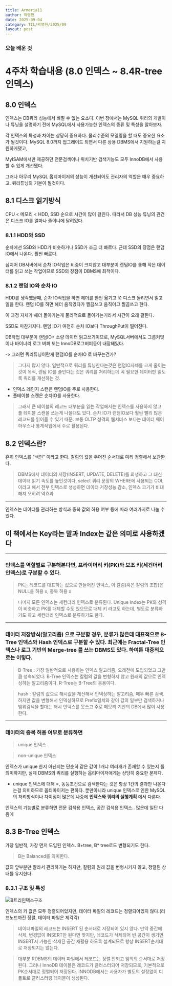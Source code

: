 ```yaml
---
title: Armeria11
author: 곽영헌
date: 2025-09-04
category: TIL/곽영헌/2025/09
layout: post
---
```


### 오늘 배운 것
#  4주차 학습내용 (8.0 인덱스 ~ 8.4R-tree 인덱스)

## 8.0 인덱스 
인덱스는 DB쿼리 성능에서 빠질 수 없는 요소다. 
이번 장에서는 MySQL 쿼리의 개발이나 튜닝을 설명하기 전에 MySQL에서 사용가능한 인덱스의 종류 및 특성을 알아보자.

각 인덱스의 특성과 차이는 상당히 중요하다. 물리수준의 모델링을 할 때도 중요한 요소가 될것이다.
MySQL 8.0까지 업그레이드 되면서 다른 상용 DBMS에서 지원하는걸 지원하게됐고,

MyISAM에서만 제공하던 전문검색이나 위치기반 검색기능도 모두 InnoDB에서 사용할 수 있게 개선됐다. 

그러나 아무리 MySQL 옵티마이저의 성능이 개선되어도 관리자의 역할은 매우 중요하고. 쿼리튜닝의 기본이 될것이다.


## 8.1 디스크 읽기방식
CPU < 메모리 < HDD, SSD 순으로 시간이 많이 걸린다.
따라서 DB 성능 튜닝의 관건은 디스크 IO를 얼마나 줄이냐에 달려있다.

### 8.1.1 HDD와 SSD

순차에선 SSD와 HDD가 비슷하거나 SSD가 조금 더 빠르다.
근데 SSD의 장점은 랜덤 IO에서 나온다. 훨씬 빠르다.

심지어 DB서버에서 순차 IO작업은 비중이 크지않고 대부분이 랜덤IO를 통해 작은 데이터를 읽고 쓰는 작업이므로 SSD의 장점이
DBMS에 최적이다. 

### 8.1.2 랜덤 IO와 순차 IO

HDD를 생각했을때, 순차 IO작업을 하면 헤더를 한번 옮기고 쭉 디스크 돌리면서 읽고 일을 한다.
랜덤 IO를 하면 헤더 움직였다가 찔끔쓰고 움직이고 찔끔쓰고 한다.

이 과정 자체가 헤더 돌아가는게 물리적으로 돌아가는거라서 시간이 오래 걸린다.

SSD도 마찬가지다. 랜덤 IO가 여전히 순차 IO보다 ThroughPut이 떨어진다.

DB작업 대부분이 랜덤IO+ 소량 데이터 읽고쓰기이므로, MySQL서버에서도 
그룹커밋이나 바이너리 로그 버퍼 또는 InnoDB로그버퍼등이 내장돼있다. 

-> 그러면 쿼리튜닝이란게 랜덤IO를 순차IO 로 바꾸는건가? 
> 그다지 많지 않다. 일반적으로 쿼리를 튜닝한다는것은 랜덤IO자체를 크게 줄이는것이 목적, 랜덤 IO를 줄인다는 것은 쿼리를 처리하는데 꼭 필요한 데이터만 읽도록 쿼리를 개선하는 것.

- 인덱스 레인지 스캔은 랜덤IO를 주로 사용한다.
- 풀테이블 스캔은 순차IO를 사용한다.

> 그래서 큰 테이블의 레코드 대부분을 읽는 작업에서는 인덱스를 사용하지 않고 풀 테이블 스캔을 쓰는게 나을대도 있다.
> 순차 IO가 랜덤IO보다 훨씬 빨리 많은 레코드를 읽어올 수 있기 때문. 보통 OLTP 성격의 웹서비스 보다는 데이터 웨어하우스나 통계작업에서 주로 활용된다.



## 8.2 인덱스란?
흔히 인덱스를 "색인" 이라고 한다. 칼럼의 값을 주어진 순서대로 미리 정렬해서 보관한다. 

> DBMS에서 데이터의 저장(INSERT, UPDATE, DELETE)를 희생하고 그 대신 데이터 읽기 속도를 높인것이다. 
> select 쿼리 문장의 WHERE에 사용되는 COL이라고 해서 전부 인덱스로 생성하면 데이터 저장성능 감소, 인덱스 크기가 비대해져 오히려 역효과

---


인덱스는 데이터를 관리하는 방식과 중복 값의 허용 여부 등에 따라 여러가지로 나눌 수 있다.

## **이 책에서는 Key라는 말과 Index는 같은 의미로 사용하겠다**


---
### 인덱스를 역할별로 구분해본다면, 프라이머리 키(PK)와 보조 키(세컨더리 인덱스)로 구분할 수 있다.

> PK는 레코드를 대표하는 값으로 만들어진 인덱스, 이 칼럼(혹은 칼럼의 조합)은 NULL을 허용 x, 중복 허용 x

> 나머지 모든 인덱스는 세컨더리 인덱스로 분류된다. Unique Index는 PK와 성격이 비슷하고 PK를 대체할 수도 있으므로 대체 키 라고도 하는데, 별도로 분류하기도 하고 세컨더리 인덱스로 분류하기도 한다.

---
### 데이터 저장방식(알고리즘) 으로 구분할 경우, 분류가 많은데 대표적으로 B-Tree 인덱스와 Hash 인덱스로 구분할 수 있다. 최근에는 Fractal-Tree 인덱스나 로그 기반의 Merge-tree 를 쓰는 DBMS도 있다. 하여튼 대중적으로는 이렇다.

> B-Tree : 가장 일반적으로 사용하는 인덱스 알고리즘, 오래전에 도입되었고 그만큼 성숙되었다. B-Tree 인덱스는 칼럼의 값을 변형하지 않고 원래의 값으로 인덱싱하는 알고리즘이다. R-Tree는 B-Tree의 응용이다.

> hash : 칼럼의 값으로 해시값을 계산해서 인덱싱하는 알고리즘, 매우 빠른 검색. 
하지만 값을 변형해서 인덱싱하므로 Prefix일치와 같이 값의 일부만 검색하거나 범위검색을 할대는 해시 인덱스를 못쓰고 주로 메모리 기반의 DB에서 많이 사용한다.

---
### 데이터의 중복 허용 여부로 분류하면 
> unique 인덱스 

> non-unique 인덱스


인덱스가 unique 한지 아닌지는 단순히 같은 값이 1개냐 여러개가 존재할 수 있는지 를 의미하지만, 실제 DBMS의 쿼리를 실행하는 옵티마이저애게는 상당히 중요한 문제다. 

- unique 인덱스에 대해 =, 동등조건으로 검색한다는 것은 항상 1건의 결과만 나온다는걸 의미하므로 옵티마이저는 편하다. 
뿐만아니라 unique 인덱스로 인한 MySQL의 처리방식이나 차이점이 많은데 나중에 **인덱스와 쿼리의 실행계획** 에서 다룬다.

인덱스의 기능별로 분류하면 전문 검색용 인덱스, 공간 검색용 인덱스.. 많은데 일단 다음에

## 8.3 B-Tree 인덱스


가장 일반적, 가장 먼저 도입된 인덱스. B+tree, B* tree로도 변형되기도 한다.

> B는 Balanced를 의미한다. 

값의 앞부분만 잘라서 관리하기는 하지만, 칼럼의 원래 값을 변형시키지 않고, 정렬된 상태를 유지한다.

### 8.3.1 구조 및 특성

![B트리인덱스구조](res/week4/Btree인덱스구조.png)

인덱스의 키 값은 모두 정렬되어있지만, 데이터 파일의 레코드는 정렬되어있지 않다.(리프노드까진 정렬, 데이터 파일은 제각각)

> 데이터파일의 레코드는 INSERT 된 순서대로 저장되어 있지 않다. 만약 중간에 삭제, 변경없이 INSERT만 된다면 맞지만, 레코드가 삭제되어 빈 공간이 생기면 INSERT시 가능한 삭제된 공간 재활용 하도록 설계되므로 항상 INSERT순서대로 저장되지는 않는다.

> 대부분 RDBMS의 데이터 파일에서 레코드는 정렬 안되고 임의의 순서대로 저장된다. 그러나 InnoDB 테이블은 레코드가 클러스터되어 저장되므로, 기본적으로 PK순서대로 정렬되어 저장된다. INNODB에서는 사용자가 별도의 설정없이 디폴트로 클러스터링 테이블이 생성된다.
